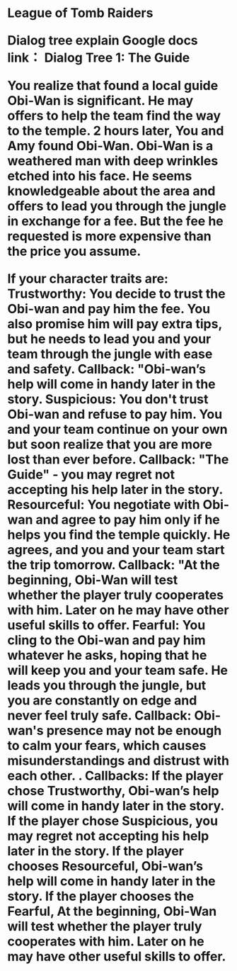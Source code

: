 <h1> League of Tomb Raiders 

Dialog tree explain
Google docs link：
Dialog Tree 1: The Guide

You realize that found a local guide Obi-Wan is significant. He may offers to help the team find the way to the temple. 2 hours later, You and Amy found Obi-Wan. Obi-Wan is a weathered man with deep wrinkles etched into his face. He seems knowledgeable about the area and offers to lead you through the jungle in exchange for a fee. But the fee he requested is more expensive than the price you assume.

If your character traits are:
Trustworthy: You decide to trust the Obi-wan and pay him the fee. You also promise him will pay extra tips, but he needs to lead you and your team through the jungle with ease and safety. Callback: "Obi-wan’s help will come in handy later in the story.
Suspicious: You don't trust Obi-wan and refuse to pay him. You and your team continue on your own but soon realize that you are more lost than ever before. Callback: "The Guide" - you may regret not accepting his help later in the story.
Resourceful: You negotiate with Obi-wan and agree to pay him only if he helps you find the temple quickly. He agrees, and you and your team start the trip tomorrow. Callback: "At the beginning, Obi-Wan will test whether the player truly cooperates with him.  Later on he may have other useful skills to offer.
Fearful: You cling to the Obi-wan and pay him whatever he asks, hoping that he will keep you and your team safe. He leads you through the jungle, but you are constantly on edge and never feel truly safe. Callback: Obi-wan's presence may not be enough to calm your fears, which causes misunderstandings and distrust with each other.
.
Callbacks:
If the player chose Trustworthy, Obi-wan’s help will come in handy later in the story.
If the player chose Suspicious, you may regret not accepting his help later in the story.
If the player chooses Resourceful, Obi-wan’s help will come in handy later in the story.
If the player chooses the Fearful, At the beginning, Obi-Wan will test whether the player truly cooperates with him.  Later on he may have other useful skills to offer.
